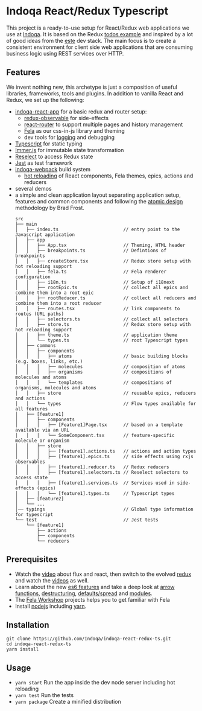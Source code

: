 # Indoqa React/Redux Typescript

This project is a ready-to-use setup for React/Redux web applications we use at [Indoqa](https://indoqa.com). It is based on the
Redux [todos example](https://github.com/reactjs/redux/tree/master/examples/todos) and inspired by a lot of good ideas from the [este](https://github.com/este/este) dev stack.
The main focus is to create a consistent environment for client side web applications that are consuming business logic using REST services over HTTP.

## Features

We invent nothing new, this archetype is just a composition of useful libraries, frameworks, tools and plugins. In addition to vanilla React and Redux, we set up the following:

  * [indoqa-react-app](https://github.com/Indoqa/indoqa-react-app) for a basic redux and router setup:
    * [redux-observable](https://github.com/redux-observable/redux-observable) for side-effects
    * [react-router](https://github.com/reactjs/react-router) to support multiple pages and history management
    * [Fela](http://fela.ts.org/docs/Introduction.html) as our css-in-js library and theming
    * dev tools for [logging](https://github.com/fcomb/redux-logger) and debugging
  * [Typescript](https://www.typescriptlang.org) for static typing
  * [Immer.js](https://github.com/mweststrate/immer) for immutable state transformation
  * [Reselect](https://github.com/reactjs/reselect) to access Redux state
  * [Jest](https://facebook.github.io/jest/docs/en/getting-started.html) as test framework
  * [indoqa-webpack](https://github.com/Indoqa/indoqa-webpack) build system
    * [hot reloading](https://webpack.github.io/docs/hot-module-replacement-with-webpack.html) of React components, Fela themes, epics, actions and reducers
  * several demos
  * a simple and clean application layout separating application setup, features and common components and following the [atomic design](http://atomicdesign.bradfrost.com/) methodology by Brad Frost.
    ```
    src
    ├── main
    │   ├── index.ts                        // entry point to the Javascript application
    │   ├── app
    │   │   ├── App.tsx                     // Theming, HTML header
    │   │   ├── breakpoints.ts              // Defintions of breakpoints
    │   │   ├── createStore.tsx             // Redux store setup with hot reloading support
    │   │   ├── fela.ts                     // Fela renderer configuration
    │   │   ├── i18n.ts                     // Setup of i18next
    │   │   ├── rootEpic.ts                 // collect all epics and combine them into a root epic
    │   │   ├── rootReducer.ts              // collect all reducers and combine them into a root reducer
    │   │   ├── routes.tsx                  // link components to routes (URL paths)
    │   │   ├── selectors.ts                // collect all selectors
    │   │   ├── store.ts                    // Redux store setup with hot reloading support
    │   │   ├── theme.ts                    // application theme
    │   │   └── types.ts                    // root Typescript types
    │   ├── commons
    │   │   ├── components
    │   │   │   ├── atoms                   // basic building blocks (e.g. boxes, links, etc.)
    │   │   │   ├── molecules               // composition of atoms
    │   │   │   ├── organisms               // compositions of molecules and atoms
    │   │   │   └── templates               // compositions of organisms, molecules and atoms
    │   │   ├── store                       // reusable epics, reducers and actions
    │   │   └── types                       // Flow types available for all features
    │   ├── [feature1]
    │   │   ├── components
    │   │   │   ├── [Feature1]Page.tsx      // based on a template available via an URL
    │   │   │   └── SomeComponent.tsx       // feature-specific molecule or organism
    │   │   ├── store
    │   │   │   ├── [feature1].actions.ts   // actions and action types
    │   │   │   ├── [feature1].epics.ts     // side effects using rxjs observables
    │   │   │   ├── [feature1].reducer.ts   // Redux reducers
    │   │   │   ├── [feature1].selectors.ts // Reselect selectors to access state
    │   │   │   ├── [feature1].services.ts  // Services used in side-effects (epics)
    │   │   │   └── [feature1].types.ts     // Typescript types
    │   ├── [feature2]
    │   └── ...
    │── typings                             // Global type information for typescript
    └── test                                // Jest tests
        └── [feature1]
            ├── actions
            ├── components
            └── reducers
    ```

## Prerequisites

  * Watch the [video](https://facebook.github.io/flux/) about flux and react, then switch to the evolved [redux](http://redux.ts.org/index.html) and watch the [videos](https://egghead.io/series/getting-started-with-redux) as well.
  * Learn about the new [es6 features](https://github.com/lukehoban/es6features#readme) and take a deep look at [arrow functions](http://exploringjs.com/es6/ch_arrow-functions.html), [destructuring](https://gist.github.com/mikaelbr/9900818), [defaults/spread](https://medium.com/ecmascript-2015/default-rest-spread-f3ab0d2e0a5e#.xn5wo78hb) and [modules](http://exploringjs.com/es6/ch_modules.html).
  * The [Fela Workshop](https://github.com/tajo/fela-workshop) projects helps you to get familiar with Fela
  * Install [nodejs](https://nodejs.org/en/download/package-manager/) including [yarn](https://yarnpkg.com/lang/en/docs/install/).

## Installation

```
git clone https://github.com/Indoqa/indoqa-react-redux-ts.git
cd indoqa-react-redux-ts
yarn install
```

## Usage

  * ```yarn start``` Run the app inside the dev node server including hot reloading
  * ```yarn test``` Run the tests
  * ```yarn package``` Create a minified distribution
